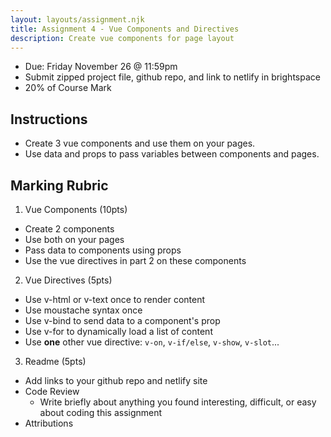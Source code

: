 ```yaml
---
layout: layouts/assignment.njk
title: Assignment 4 - Vue Components and Directives
description: Create vue components for page layout
---
```


- Due: Friday November 26 @ 11:59pm
- Submit zipped project file, github repo, and link to netlify in brightspace
- 20% of Course Mark

## Instructions
- Create 3 vue components and use them on your pages.
- Use data and props to pass variables between components and pages.

## Marking Rubric

1. Vue Components (10pts)
- Create 2 components
- Use both on your pages
- Pass data to components using props
- Use the vue directives in part 2 on these components 

2. Vue Directives (5pts)
- Use v-html or v-text once to render content
- Use moustache syntax once
- Use v-bind to send data to a component's prop
- Use v-for to dynamically load a list of content
- Use **one** other vue directive: `v-on`, `v-if/else`, `v-show`, `v-slot`...

3. Readme (5pts)
- Add links to your github repo and netlify site
- Code Review
  - Write briefly about anything you found interesting, difficult, or easy about coding this assignment
- Attributions

